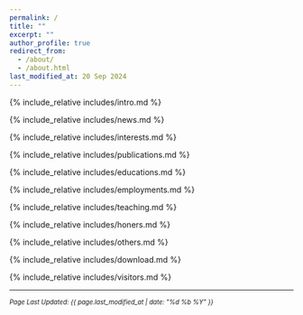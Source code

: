 ```yaml
---
permalink: /
title: ""
excerpt: ""
author_profile: true
redirect_from: 
  - /about/
  - /about.html
last_modified_at: 20 Sep 2024
---
```

<span class='anchor' id='about-me'></span>

{% include_relative includes/intro.md %}

{% include_relative includes/news.md %}

{% include_relative includes/interests.md %}

{% include_relative includes/publications.md %}

{% include_relative includes/educations.md %}

{% include_relative includes/employments.md %}

{% include_relative includes/teaching.md %}

{% include_relative includes/honers.md %}

{% include_relative includes/others.md %}

{% include_relative includes/download.md %}

{% include_relative includes/visitors.md %}

---

<p style="font-size: 0.8em; font-style: italic;">Page Last Updated: {{ page.last_modified_at | date: "%d %b %Y" }}</p>

